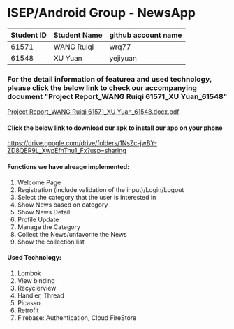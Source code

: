 # ISEP/Android Group - NewsApp

|  Student ID   | Student Name  | github account name|
|  ----         | ----          | ----               |
| 61571         | WANG Ruiqi    |wrq77               |
| 61548         | XU Yuan       |yejiyuan            |

### For the detail information of featurea and used technology, please click the below link to check our accompanying document "Project Report_WANG Ruiqi 61571_XU Yuan_61548"

[Project Report_WANG Ruiqi 61571_XU Yuan_61548.docx.pdf](https://github.com/wrq77/Android-App_NewsApp/files/7904855/Project.Report_WANG.Ruiqi.61571_XU.Yuan_61548.docx.pdf)

#### Click the below link to download our apk to install our app on your phone

https://drive.google.com/drive/folders/1NsZc-jwBY-ZD8QER9L_XwpEfnTnu1_Fx?usp=sharing



#### Functions we have alreage implemented:
1. Welcome Page
2. Registration (include validation of the input)/Login/Logout
3. Select the category that the user is interested in
4. Show News based on category
5. Show News Detail
6. Profile Update
7. Manage the Category
8. Collect the News/unfavorite the News
9. Show the collection list


#### Used Technology:
1. Lombok 
2. View binding
3. Recyclerview
4. Handler, Thread
5. Picasso
6. Retrofit
7. Firebase: Authentication, Cloud FireStore

